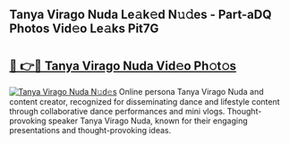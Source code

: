 ## Tanya Virago Nuda Le𝚊k𝚎d N𝚞𝚍es - Part-aDQ Photos Vid𝚎o Le𝚊ks Pit7G

# <h2><a href="http://fbfhwhv.evod.top/?m=Tanya+Virago+Nuda">🔗 👉🔴 Tanya Virago Nuda Vid𝚎o Ph𝚘t𝚘s</a></h2>

[![Tanya Virago Nuda N𝚞d𝚎s](https://i.imgur.com/8V9OHl7.gif)](http://fbfhwhv.evod.top/?m=Tanya+Virago+Nuda)
Online persona Tanya Virago Nuda and content creator, recognized for disseminating dance and lifestyle content through collaborative dance performances and mini vlogs. Thought-provoking speaker Tanya Virago Nuda, known for their engaging presentations and thought-provoking ideas. 
